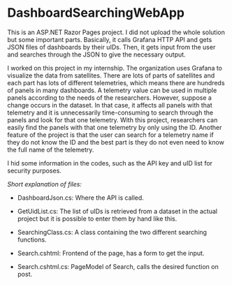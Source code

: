 # DashboardSearchingWebApp
This is an ASP.NET Razor Pages project. I did not upload the whole solution but some important parts. Basically, it calls Grafana HTTP API and gets JSON files of dashboards by their uIDs. Then, it gets input from the user and searches through the JSON to give the necessary output.

I worked on this project in my internship. The organization uses Grafana to visualize the data from satellites. There are lots of parts of satellites and each part has lots of different telemetries, which means there are hundreds of panels in many dashboards. A telemetry value can be used in multiple panels according to the needs of the researchers. However, suppose a change occurs in the dataset. In that case, it affects all panels with that telemetry and it is unnecessarily time-consuming to search through the panels and look for that one telemetry. With this project, researchers can easily find the panels with that one telemetry by only using the ID. Another feature of the project is that the user can search for a telemetry name if they do not know the ID and the best part is they do not even need to know the full name of the telemetry.

I hid some information in the codes, such as the API key and uID list for security purposes.

_Short explanation of files:_

* DashboardJson.cs: Where the API is called.

* GetUidList.cs: The list of uIDs is retrieved from a dataset in the actual project but it is possible to enter them by hand like this.

* SearchingClass.cs: A class containing the two different searching functions.

* Search.cshtml: Frontend of the page, has a form to get the input.

* Search.cshtml.cs: PageModel of Search, calls the desired function on post.
